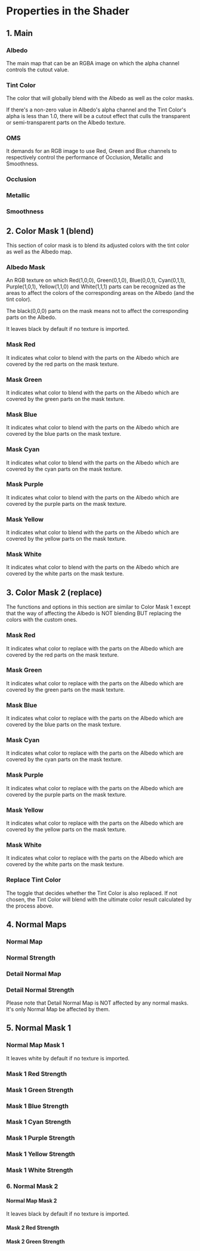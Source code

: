 # Properties in the Shader
## 1. Main
### Albedo
The main map that can be an RGBA image on which the alpha channel controls the cutout value.
### Tint Color
The color that will globally blend with the Albedo as well as the color masks.

If there's a non-zero value in Albedo's alpha channel and the Tint Color's alpha is less than 1.0, there will be a cutout effect that culls the transparent or semi-transparent parts on the Albedo texture.
### OMS
It demands for an RGB image to use Red, Green and Blue channels to respectively control the performance of Occlusion, Metallic and Smoothness.
### Occlusion
### Metallic
### Smoothness
## 2. Color Mask 1 (blend)
This section of color mask is to blend its adjusted colors with the tint color as well as the Albedo map.
### Albedo Mask
An RGB texture on which Red(1,0,0), Green(0,1,0), Blue(0,0,1), Cyan(0,1,1), Purple(1,0,1), Yellow(1,1,0) and White(1,1,1) parts can be recognized as the areas to affect the colors of the corresponding areas on the Albedo (and the tint color). 

The black(0,0,0) parts on the mask means not to affect the corresponding parts on the Albedo.

It leaves black by default if no texture is imported.
### Mask Red
It indicates what color to blend with the parts on the Albedo which are covered by the red parts on the mask texture.
### Mask Green
It indicates what color to blend with the parts on the Albedo which are covered by the green parts on the mask texture.
### Mask Blue
It indicates what color to blend with the parts on the Albedo which are covered by the blue parts on the mask texture.
### Mask Cyan
It indicates what color to blend with the parts on the Albedo which are covered by the cyan parts on the mask texture.
### Mask Purple
It indicates what color to blend with the parts on the Albedo which are covered by the purple parts on the mask texture.
### Mask Yellow
It indicates what color to blend with the parts on the Albedo which are covered by the yellow parts on the mask texture.
### Mask White
It indicates what color to blend with the parts on the Albedo which are covered by the white parts on the mask texture.
## 3. Color Mask 2 (replace)
The functions and options in this section are similar to Color Mask 1 except that the way of affecting the Albedo is NOT blending BUT replacing the colors with the custom ones.
### Mask Red
It indicates what color to replace with the parts on the Albedo which are covered by the red parts on the mask texture.
### Mask Green
It indicates what color to replace with the parts on the Albedo which are covered by the green parts on the mask texture.
### Mask Blue
It indicates what color to replace with the parts on the Albedo which are covered by the blue parts on the mask texture.
### Mask Cyan
It indicates what color to replace with the parts on the Albedo which are covered by the cyan parts on the mask texture.
### Mask Purple
It indicates what color to replace with the parts on the Albedo which are covered by the purple parts on the mask texture.
### Mask Yellow
It indicates what color to replace with the parts on the Albedo which are covered by the yellow parts on the mask texture.
### Mask White
It indicates what color to replace with the parts on the Albedo which are covered by the white parts on the mask texture.
### Replace Tint Color
The toggle that decides whether the Tint Color is also replaced. If not chosen, the Tint Color will blend with the ultimate color result calculated by the process above.
## 4. Normal Maps
### Normal Map
### Normal Strength
### Detail Normal Map
### Detail Normal Strength
Please note that Detail Normal Map is NOT affected by any normal masks. It's only Normal Map be affected by them.
## 5. Normal Mask 1
### Normal Map Mask 1
It leaves white by default if no texture is imported.
### Mask 1 Red Strength
### Mask 1 Green Strength
### Mask 1 Blue Strength
### Mask 1 Cyan Strength
### Mask 1 Purple Strength
### Mask 1 Yellow Strength
### Mask 1 White Strength
### 6. Normal Mask 2
#### Normal Map Mask 2
It leaves black by default if no texture is imported.
#### Mask 2 Red Strength
#### Mask 2 Green Strength
